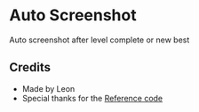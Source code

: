 # Auto Screenshot

Auto screenshot after level complete or new best

## Credits

- Made by Leon
- Special thanks for the [Reference code](https://github.com/Lynxdeer/AutoDeafen)
